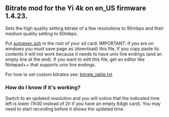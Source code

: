 ## Bitrate mod for the Yi 4k on en_US firmware 1.4.23.

Sets the high quality setting bitrate of a few resolutions to 90mbps and their medium quality setting to 60mbps.

Put [autoexec.ash](https://github.com/irungentoo/Xiaomi_Yi_4k_Camera/raw/master/bitrate_mod/autoexec.ash) in the root of your sd card. IMPORTANT: if you are on windows you must save page as (download) this file, if you copy paste its contents it will not work because it needs to have unix line endings (and an empty line at the end). If you want to edit this file, get an editor like Notepad++ that supports unix line endings.

For how to set custom bitrates see: [bitrate_table.txt](../bitrate_table.txt)

### How do I know if it's working?

Switch to an updated resolution and you will notice that the indicated time left is lower (1h30 instead of 2h if you have an empty 64gb card). You may need to start recording before it shows the updated time.
